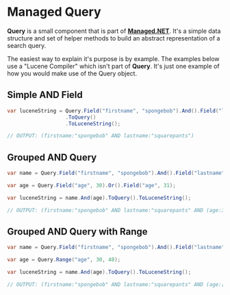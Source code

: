 # Managed Query


**Query** is a small component that is part of [**Managed.NET**](https://twitter.com/managed_dotnet). It's a simple data structure and set of helper methods to build an abstract representation of a search query. 

The easiest way to explain it's purpose is by example. The examples below use a "Lucene Compiler" which isn't part of **Query**. It's just one example of how you would make use of the Query object.

## Simple AND Field

```csharp
var luceneString = Query.Field("firstname", "spongebob").And().Field("lastname", "squarepants")
                   .ToQuery()
                   .ToLuceneString();

// OUTPUT: (firstname:"spongebob" AND lastname:"squarepants")
```

## Grouped AND Query

```csharp
var name = Query.Field("firstname", "spongebob").And().Field("lastname", "squarepants");

var age = Query.Field("age", 30).Or().Field("age", 31);

var luceneString = name.And(age).ToQuery().ToLuceneString();

// OUTPUT: (firstname:"spongebob" AND lastname:"squarepants" AND (age:30 OR age:31))
```

## Grouped AND Query with Range

```csharp
var name = Query.Field("firstname", "spongebob").And().Field("lastname", "squarepants");

var age = Query.Range("age", 30, 40);

var luceneString = name.And(age).ToQuery().ToLuceneString();

// OUTPUT: (firstname:"spongebob" AND lastname:"squarepants" AND (age:[30 TO 40]))
```
